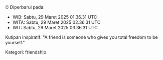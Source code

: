 ⏰ Diperbarui pada:
- WIB: Sabtu, 29 Maret 2025 01.36.31 UTC
- WITA: Sabtu, 29 Maret 2025 02.36.31 UTC
- WIT: Sabtu, 29 Maret 2025 03.36.31 UTC

Kutipan Inspiratif:
"A friend is someone who gives you total freedom to be yourself."


Kategori: friendship

